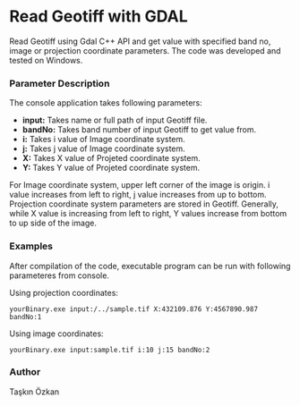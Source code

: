 # Read Geotiff with GDAL
Read Geotiff using Gdal C++ API and get value with specified band no, image or projection coordinate parameters. The code was developed and tested on Windows.

### **Parameter Description**  
The console application takes following parameters:	

- **input:** Takes name or full path of input Geotiff file.
- **bandNo:** Takes band number of input Geotiff to get value from.
- **i:** Takes i value of Image coordinate system.
- **j:** Takes j value of Image coordinate system.
- **X:** Takes X value of Projeted coordinate system.
- **Y:** Takes Y value of Projeted coordinate system.
		
For Image coordinate system, upper left corner of the image is origin. i value increases from left to right, j value increases from up to bottom. Projection coordinate system parameters are stored in Geotiff. Generally, while X value is increasing from left to right, Y values increase from bottom to up side of the image.
		
### **Examples**
After compilation of the code, executable program can be run with following parameteres from console.

Using projection coordinates:

	yourBinary.exe input:/../sample.tif X:432109.876 Y:4567890.987 bandNo:1

Using image coordinates:

	yourBinary.exe input:sample.tif i:10 j:15 bandNo:2

### **Author**  
Taşkın Özkan
